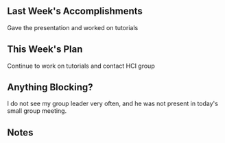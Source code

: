 ## Last Week's Accomplishments

Gave the presentation and worked on tutorials

## This Week's Plan

Continue to work on tutorials and contact HCI group

## Anything Blocking?

I do not see my group leader very often, and he was not present in today's small group meeting.

## Notes

